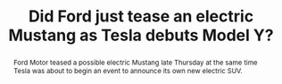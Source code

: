 ---
category: news
title: Did Ford just tease an electric Mustang as Tesla debuts Model Y?
abstract: Ford Motor teased a possible electric Mustang late Thursday at the same time Tesla was about to begin an event to announce its own new electric SUV.
publishedDateTime: 2019-03-15T03:23:10Z
sourceUrl: https://www.usatoday.com/story/money/cars/2019/03/14/ford-mustang-electric-ford-teases-new-car-same-time-tesla-event/3170965002/
type: article

provider:
  name: USA TODAY
  id: V_AAnTEc_global
tags:
  - Autos

images: 
  - url: assets/images/2019/3/Did-Ford-just-tease-an-electric-Mustang-as-Tesla-debuts-Model-Y?-1.jpg
    width: 2500
    height: 1667
    quality: 93
    title: 2019 Ford Mustang
    attribution: 
    focalRegion:
      x1: 1371
      x2: 1371
      y1: 929
      y2: 929

---